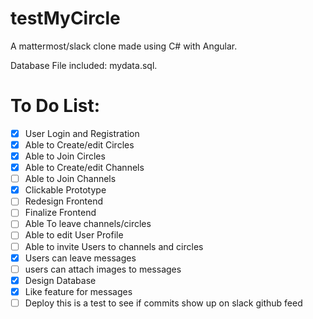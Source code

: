 # testMyCircle
A mattermost/slack clone made using C# with Angular.

Database File included: mydata.sql.

# To Do List:
- [x] User Login and Registration
- [x] Able to Create/edit Circles
- [x] Able to Join Circles
- [x] Able to Create/edit Channels
- [ ] Able to Join Channels
- [x] Clickable Prototype
- [ ] Redesign Frontend
- [ ] Finalize Frontend
- [ ] Able To leave channels/circles
- [ ] Able to edit User Profile
- [ ] Able to invite Users to channels and circles
- [x] Users can leave messages
- [ ] users can attach images to messages
- [x] Design Database
- [x] Like feature for messages
- [ ] Deploy
this is a test to see if commits show up on slack github feed
